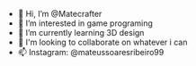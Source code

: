 - 👋 Hi, I’m @Matecrafter
- 👀 I’m interested in game programing
- 🌱 I’m currently learning 3D design
- 💞️ I'm looking to collaborate on whatever i can
- 📫 Instagram: @mateussoaresribeiro99

<!---
Matecrafter/Matecrafter is a ✨ special ✨ repository because its `README.md` (this file) appears on your GitHub profile.
You can click the Preview link to take a look at your changes.
--->
